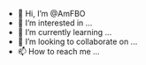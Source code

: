 - 👋 Hi, I’m @AmFBO
- 👀 I’m interested in ...
- 🌱 I’m currently learning ...
- 💞️ I’m looking to collaborate on ...
- 📫 How to reach me ...

<!---
AmFBO/AmFBO is a ✨ special ✨ repository because its `README.md` (this file) appears on your GitHub profile.
You can click the Preview link to take a look at your changes.
--->
